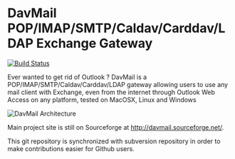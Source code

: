 # DavMail POP/IMAP/SMTP/Caldav/Carddav/LDAP Exchange Gateway

[![Build Status](https://travis-ci.org/mguessan/davmail.svg?branch=master)](https://travis-ci.org/mguessan/davmail)

Ever wanted to get rid of Outlook ? DavMail is a POP/IMAP/SMTP/Caldav/Carddav/LDAP gateway allowing users to use any mail client with Exchange, even from the internet through Outlook Web Access on any platform, tested on MacOSX, Linux and Windows

![DavMail Architecture](https://raw.githubusercontent.com/mguessan/davmail/master/src/site/resources/images/davmailArchitecture.png)

Main project site is still on Sourceforge at http://davmail.sourceforge.net/.

This git repository is synchronized with subversion repository in order to make contributions easier for Github users.
